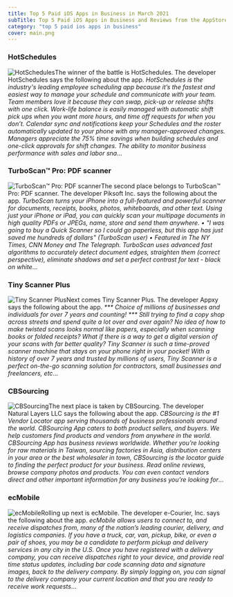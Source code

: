 ```yaml
---
title: Top 5 Paid iOS Apps in Business in March 2021
subTitle: Top 5 Paid iOS Apps in Business and Reviews from the AppStore in March 2021.
category: "top 5 paid ios apps in business"
cover: main.png
---
```


### HotSchedules

![HotSchedules](https://is5-ssl.mzstatic.com/image/thumb/Purple124/v4/ce/5e/d0/ce5ed067-88b2-ef54-8e33-ef6b1403ed4d/AppIcon-1x_U007emarketing-0-7-0-85-220.png/100x100bb.png)The winner of the battle is HotSchedules. The developer HotSchedules says the following about the app. _HotSchedules is the industry's leading employee scheduling app because it’s the fastest and easiest way to manage your schedule and communicate with your team.    Team members love it because they can swap, pick-up or release shifts with one click. Work-life balance is easily managed with automatic shift pick ups when you want more hours, and time off requests for when you don’t.  Calendar sync and notifications keep your Schedules and the roster automatically updated to your phone with any manager-approved changes.  Managers appreciate the 75% time savings when building schedules and one-click approvals for shift changes.  The ability to monitor business performance with sales and labor sna_...

### TurboScan™ Pro: PDF scanner

![TurboScan™ Pro: PDF scanner](https://is2-ssl.mzstatic.com/image/thumb/Purple114/v4/46/99/14/469914ca-1e02-c3f2-fdec-9f68ab4271d5/AppIcon-0-1x_U007emarketing-0-7-0-85-220.png/100x100bb.png)The second place belongs to TurboScan™ Pro: PDF scanner. The developer Piksoft Inc. says the following about the app. _TurboScan turns your iPhone into a full-featured and powerful scanner for documents, receipts, books, photos, whiteboards, and other text. Using just your iPhone or iPad, you can quickly scan your multipage documents in high quality PDFs or JPEGs, name, store and send them anywhere.  • "I was going to buy a Quick Scanner so I could go paperless, but this app has just saved me hundreds of dollars" (TurboScan user)  • Featured in The NY Times, CNN Money and The Telegraph.  TurboScan uses advanced fast algorithms to accurately detect document edges, straighten them (correct perspective), eliminate shadows and set a perfect contrast for text - black on white_...

### Tiny Scanner Plus

![Tiny Scanner Plus](https://is2-ssl.mzstatic.com/image/thumb/Purple124/v4/fd/03/e9/fd03e909-669f-d5cc-c490-f25999e93889/AppIcon-0-0-1x_U007emarketing-0-0-0-7-0-0-sRGB-0-0-0-GLES2_U002c0-512MB-85-220-0-0.png/100x100bb.png)Next comes Tiny Scanner Plus. The developer Appxy says the following about the app. _*** Choice of millions of businesses and individuals for over 7 years and counting! ***  Still trying to find a copy shop across streets and spend quite a lot over and over again? No idea of how to make twisted scans looks normal like papers, especially when scanning books or folded receipts? What if there is a way to get a digital version of your scans with far better quality?  Tiny Scanner is such a time-proved scanner machine that stays on your phone right in your pocket! With a history of over 7 years and trusted by millions of users, Tiny Scanner is a perfect on-the-go scanning solution for contractors, small businesses and freelancers, etc_...

### CBSourcing

![CBSourcing](https://is4-ssl.mzstatic.com/image/thumb/Purple114/v4/f2/9f/d6/f29fd65b-a977-6235-660f-d25949d59bba/AppIcon-0-0-1x_U007emarketing-0-0-0-7-0-0-sRGB-0-0-0-GLES2_U002c0-512MB-85-220-0-0.jpeg/100x100bb.png)The next place is taken by CBSourcing. The developer Natural Layers LLC says the following about the app. _CBSourcing is the #1 Vendor Locator app serving thousands of business professionals around the world. CBSourcing App caters to both product sellers, and buyers. We help customers find products and vendors from anywhere in the world. CBSourcing App has business reviews worldwide. Whether you’re looking for raw materials in Taiwan, sourcing factories in Asia, distribution centers in your area or the best wholesaler in town, CBSourcing is the locator guide to finding the perfect product for your business. Read online reviews, browse company photos and products. You can even contact vendors direct and other important information for any business you’re looking for_...

### ecMobile

![ecMobile](https://is4-ssl.mzstatic.com/image/thumb/Purple124/v4/22/1a/7d/221a7d70-691d-0116-99ed-15419fcd08e6/AppIcon-0-0-1x_U007emarketing-0-0-0-5-0-0-sRGB-0-0-0-GLES2_U002c0-512MB-85-220-0-0.png/100x100bb.png)Rolling up next is ecMobile. The developer e-Courier, Inc. says the following about the app. _ecMobile allows users to connect to, and receive dispatches from, many of the nation’s leading courier, delivery, and logistics companies.  If you have a truck, car, van, pickup, bike, or even a pair of shoes, you may be a candidate to perform pickup and delivery services in any city in the U.S.  Once you have registered with a delivery company, you can receive dispatches right to your device, and provide real time status updates, including bar code scanning data and signature images, back to the delivery company.  By simply logging on, you can signal to the delivery company your current location and that you are ready to receive work requests_...

